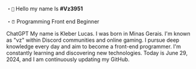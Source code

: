 

###

・`👋` Hello my name Is  **#Vz3951**

・`⏰` Programming Front end Beginner

<p>
ChatGPT
My name is Kleber Lucas. I was born in Minas Gerais. I'm known as "vz" within Discord communities and online gaming. I pursue deep knowledge every day and aim to become a front-end programmer. I'm constantly learning and discovering new technologies. Today is June 29, 2024, and I am continuously updating my GitHub.</p>

###

